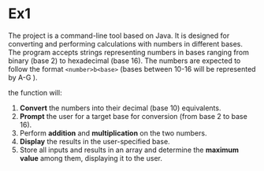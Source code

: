 # Ex1
The project is a command-line tool based on Java. It is designed for converting and performing calculations with numbers in different bases. The program accepts strings representing numbers in bases ranging from binary (base 2) to hexadecimal (base 16). 
The numbers are expected to follow the format `<number>b<base>` (bases between 10-16 will be represented by A-G ).

the function will:
1. **Convert** the numbers into their decimal (base 10) equivalents.
2. **Prompt** the user for a target base for conversion (from base 2 to base 16).
3. Perform **addition** and **multiplication** on the two numbers.
4. **Display** the results in the user-specified base.
5. Store all inputs and results in an array and determine the **maximum value** among them, displaying it to the user.
